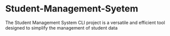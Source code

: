 # Student-Management-Syetem
The Student Management System CLI project is a versatile and efficient tool designed to simplify the management of student data
